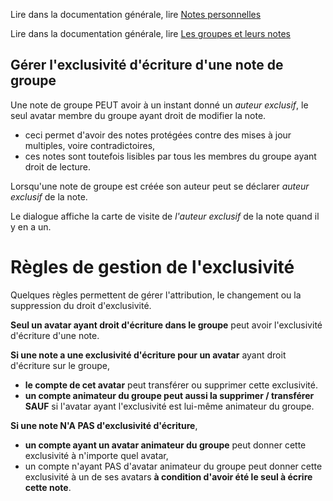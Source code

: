 Lire dans la documentation générale, lire <a href="$$/appli/notes.html" target="_blank">Notes personnelles</a>

Lire dans la documentation générale, lire <a href="$$/appli/groupes.html" target="_blank">Les groupes et leurs notes</a>

## Gérer l'exclusivité d'écriture d'une note de groupe
Une note de groupe PEUT avoir à un instant donné un _auteur exclusif_, le seul avatar membre du groupe ayant droit de modifier la note.
- ceci permet d'avoir des notes protégées contre des mises à jour multiples, voire contradictoires,
- ces notes sont toutefois lisibles par tous les membres du groupe ayant droit de lecture.

Lorsqu'une note de groupe est créée son auteur peut se déclarer _auteur exclusif_ de la note.

Le dialogue affiche la carte de visite de _l'auteur exclusif_ de la note quand il y en a un.

# Règles de gestion de l'exclusivité

Quelques règles permettent de gérer l'attribution, le changement ou la suppression du droit d'exclusivité.

**Seul un avatar ayant droit d'écriture dans le groupe** peut avoir l'exclusivité d'écriture d'une note.

**Si une note a une exclusivité d'écriture pour un avatar** ayant droit d'écriture sur le groupe, 
- **le compte de cet avatar** peut transférer ou supprimer cette exclusivité.
- **un compte animateur du groupe peut aussi la supprimer / transférer SAUF** si l'avatar ayant l'exclusivité est lui-même animateur du groupe.

**Si une note N'A PAS d'exclusivité d'écriture**,
- **un compte ayant un avatar animateur du groupe** peut donner cette exclusivité à n'importe quel avatar,
- un compte n'ayant PAS d'avatar animateur du groupe peut donner cette exclusivité à un de ses avatars **à condition d'avoir été le seul à écrire cette note**.


